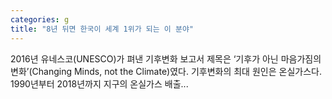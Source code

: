 ```yaml
---
categories: g
title: "8년 뒤면 한국이 세계 1위가 되는 이 분야"
---
```


				
		
			
				
					
					
						
						
						
					
					
				
				
			
			
			
2016년 유네스코(UNESCO)가 펴낸 기후변화 보고서 제목은 ‘기후가 아닌 마음가짐의 변화’(Changing Minds, not the Climate)였다. 기후변화의 최대 원인은 온실가스다. 1990년부터 2018년까지 지구의 온실가스 배출...		
			